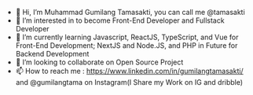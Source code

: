 - 👋 Hi, I’m Muhammad Gumilang Tamasakti, you can call me @tamasakti
- 👀 I’m interested in to become Front-End Developer and Fullstack Developer 
- 🌱 I’m currently learning Javascript, ReactJS, TypeScript, and Vue for Front-End Development; NextJS and Node.JS, and PHP in Future for Backend Development
- 💞️ I’m looking to collaborate on Open Source Project
- 📫 How to reach me : https://www.linkedin.com/in/gumilangtamasakti/ and @gumilangtama on Instagram(I Share my Work on IG and dribble)

<!---
tamasakti/tamasakti is a ✨ special ✨ repository because its `README.md` (this file) appears on your GitHub profile.
You can click the Preview link to take a look at your changes.
--->
